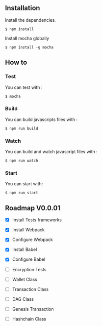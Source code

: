 ## Installation

Install the dependencies.
```
$ npm install
```


Install mocha globally

```
$ npm install -g mocha
```

## How to

### Test
You can test with :
```
$ mocha
```


### Build
You can build javascripts files with :
```
$ npm run build
```


### Watch
You can build and watch javascript files with :
```
$ npm run watch
```

### Start
You can start with:
```
$ npm run start
```
## Roadmap V0.0.01

- [x] Install Tests frameworks
- [x] Install Webpack
- [x] Configure Webpack
- [x] Install Babel
- [x] Configure Babel
- [ ] Encryption Tests
- [ ] Wallet Class
- [ ] Transaction Class
- [ ] DAG Class
- [ ] Genesis Transaction
- [ ] Hashchain Class

